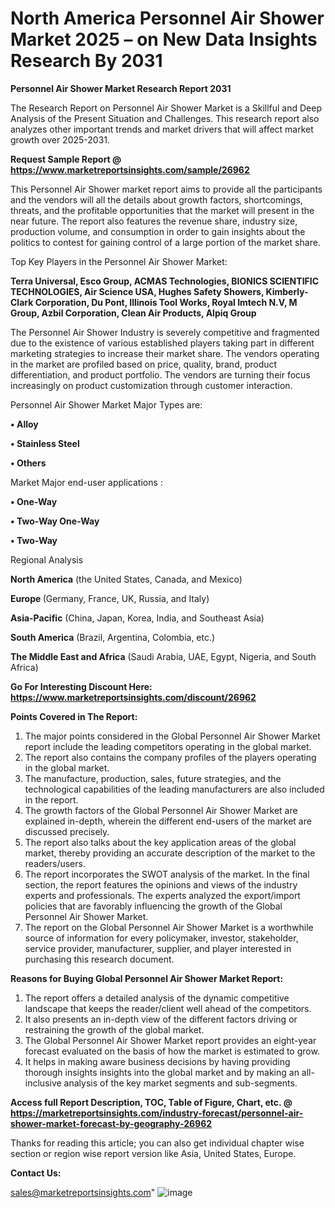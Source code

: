  # North America Personnel Air Shower Market 2025 – on New Data Insights Research By 2031

<strong>Personnel Air Shower Market Research Report 2031</strong>

The Research Report on Personnel Air Shower Market is a Skillful and Deep Analysis of the Present Situation and Challenges. This research report also analyzes other important trends and market drivers that will affect market growth over 2025-2031.

<strong>Request Sample Report @ <a href=https://www.marketreportsinsights.com/sample/26962>https://www.marketreportsinsights.com/sample/26962</a></strong>

This Personnel Air Shower market report aims to provide all the participants and the vendors will all the details about growth factors, shortcomings, threats, and the profitable opportunities that the market will present in the near future. The report also features the revenue share, industry size, production volume, and consumption in order to gain insights about the politics to contest for gaining control of a large portion of the market share.

Top Key Players in the Personnel Air Shower Market:

<strong>Terra Universal, Esco Group, ACMAS Technologies, BIONICS SCIENTIFIC TECHNOLOGIES, Air Science USA, Hughes Safety Showers, Kimberly-Clark Corporation, Du Pont, Illinois Tool Works, Royal Imtech N.V, M Group, Azbil Corporation, Clean Air Products, Alpiq Group</strong>

The Personnel Air Shower Industry is severely competitive and fragmented due to the existence of various established players taking part in different marketing strategies to increase their market share. The vendors operating in the market are profiled based on price, quality, brand, product differentiation, and product portfolio. The vendors are turning their focus increasingly on product customization through customer interaction.

Personnel Air Shower Market Major Types are:

<strong>• Alloy

• Stainless Steel

• Others</strong>

Market Major end-user applications :

<strong>• One-Way

• Two-Way One-Way

• Two-Way</strong>

Regional Analysis

</u><strong><b>North America</b></strong> (the United States, Canada, and Mexico)

<strong><b>Europe </b></strong>(Germany, France, UK, Russia, and Italy)

<strong><b>Asia-Pacific</b></strong> (China, Japan, Korea, India, and Southeast Asia)

<strong><b>South America</b></strong> (Brazil, Argentina, Colombia, etc.)

<strong><b>The Middle East and Africa</b></strong> (Saudi Arabia, UAE, Egypt, Nigeria, and South Africa)

<strong>Go For Interesting Discount Here: <a href=https://www.marketreportsinsights.com/discount/26962>https://www.marketreportsinsights.com/discount/26962</a></strong>

<strong>Points Covered in The Report:</strong>
<ol>
  <li>The major points considered in the Global Personnel Air Shower Market report include the leading competitors operating in the global market.</li>
  <li>The report also contains the company profiles of the players operating in the global market.</li>
  <li>The manufacture, production, sales, future strategies, and the technological capabilities of the leading manufacturers are also included in the report.</li>
  <li>The growth factors of the Global Personnel Air Shower Market are explained in-depth, wherein the different end-users of the market are discussed precisely.</li>
  <li>The report also talks about the key application areas of the global market, thereby providing an accurate description of the market to the readers/users.</li>
  <li>The report incorporates the SWOT analysis of the market. In the final section, the report features the opinions and views of the industry experts and professionals. The experts analyzed the export/import policies that are favorably influencing the growth of the Global Personnel Air Shower Market.</li>
  <li>The report on the Global Personnel Air Shower Market is a worthwhile source of information for every policymaker, investor, stakeholder, service provider, manufacturer, supplier, and player interested in purchasing this research document.</li>
</ol>
<strong>Reasons for Buying Global Personnel Air Shower Market Report:</strong>

<ol>
  <li>The report offers a detailed analysis of the dynamic competitive landscape that keeps the reader/client well ahead of the competitors.</li>
  <li>It also presents an in-depth view of the different factors driving or restraining the growth of the global market.</li>
  <li>The Global Personnel Air Shower Market report provides an eight-year forecast evaluated on the basis of how the market is estimated to grow.</li>
  <li>It helps in making aware business decisions by having providing thorough insights insights into the global market and by making an all-inclusive analysis of the key market segments and sub-segments.</li>
</ol>
<strong>Access full Report Description, TOC, Table of Figure, Chart, etc. @ <a href=https://marketreportsinsights.com/industry-forecast/personnel-air-shower-market-forecast-by-geography-26962>https://marketreportsinsights.com/industry-forecast/personnel-air-shower-market-forecast-by-geography-26962</a></strong>


Thanks for reading this article; you can also get individual chapter wise section or region wise report version like Asia, United States, Europe.

<strong>Contact Us:</strong>

sales@marketreportsinsights.com"
![image](https://github.com/user-attachments/assets/42a4f102-31bc-40ac-a600-995e6ed1449f)
